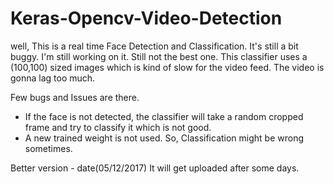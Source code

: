 # Keras-Opencv-Video-Detection

well, This is a real time Face Detection and Classification. It's still a bit buggy. I'm still working on it.
Still not the best one. This classifier uses a (100,100) sized images which is kind of slow for the video feed.
The video is gonna lag too much. 

Few bugs and Issues are there. 
- If the face is not detected, the classifier will take a random cropped frame and try to classify it which is not good.
- A new trained weight is not used. So, Classification might be wrong sometimes.

Better version - date(05/12/2017)
It will get uploaded after some days.

